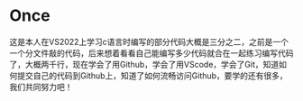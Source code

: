 # Once

这是本人在VS2022上学习c语言时编写的部分代码大概是三分之二，之前是一个一个分文件敲的代码，后来想着看看自己能编写多少代码就合在一起练习编写代码了，大概两千行，现在学会了用Github，学会了用VScode，学会了Git，知道如何提交自己的代码到Github上，知道了如何流畅访问Github，要学的还有很多，我们共同努力吧！
